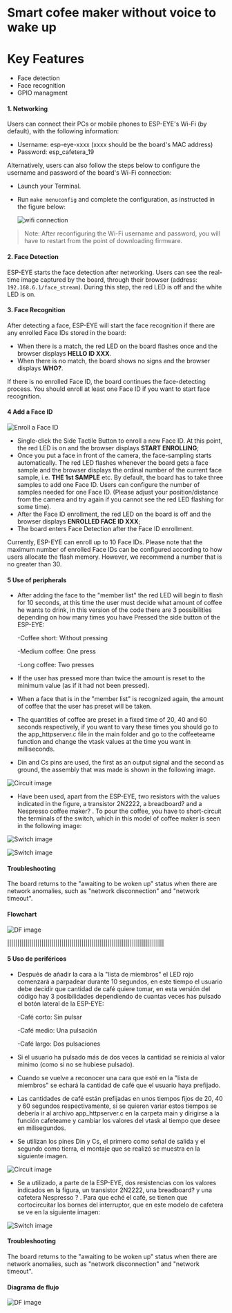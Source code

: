 # Smart cofee maker without voice to wake up

# Key Features

- Face detection
- Face recognition
- GPIO managment

#### 1. Networking

Users can connect their PCs or mobile phones to ESP-EYE's Wi-Fi (by default), with the following information:

- Username: esp-eye-xxxx (xxxx should be the board's MAC address)
- Password: esp_cafetera_19

Alternatively, users can also follow the steps below to configure the username and password of the board's Wi-Fi connection:

- Launch your Terminal.
- Run `make menuconfig` and complete the configuration, as instructed in the figure below:
	
	![wifi connection](../Images/wifi_connection.jpeg)

> Note: After reconfiguring the Wi-Fi username and password, you will have to restart from the point of downloading firmware.

#### 2. Face Detection

ESP-EYE starts the face detection after networking. Users can see the real-time image captured by the board, through their browser (address: `192.168.6.1/face_stream`). During this step, the red LED is off and the white LED is on.

#### 3. Face Recognition

After detecting a face, ESP-EYE will start the face 
recognition if there are any enrolled Face IDs stored in the board:

- When there is a match, the red LED on the board flashes once and the browser displays **HELLO ID XXX**.
- When there is no match, the board shows no signs and the browser displays **WHO?**.

If there is no enrolled Face ID, the board continues the face-detecting process. You should enroll at least one Face ID if you want to start face 
recognition.

#### 4 Add a Face ID

![Enroll a Face ID](../Images/face_id_enrollment_en.png)

- Single-click the Side Tactile Button to enroll a new Face ID. At this point, the red LED is on and the browser displays **START ENROLLING**;
- Once you put a face in front of the camera, the face-sampling starts automatically. The red LED flashes whenever the board gets a face sample and the browser displays the ordinal number of the current face sample, i.e. **THE 1st SAMPLE** etc. By default, the board has to take three samples to add one Face ID. Users can configure the number of samples needed for one Face ID. (Please adjust your position/distance from the camera and try again if you cannot see the red LED flashing for some time).
- After the Face ID enrollment, the red LED on the board is off and the browser displays **ENROLLED FACE ID XXX**;
- The board enters Face Detection after the Face ID enrollment.

Currently, ESP-EYE can enroll up to 10 Face IDs. Please note that the maximum number of enrolled Face IDs can be configured according to how users allocate the flash memory. However, we recommend a number that is no greater than 30.

#### 5 Use of peripherals

- After adding the face to the "member list" the red LED will begin to flash for 10 seconds, at this time the user must decide what amount of coffee he wants to drink, in this version of the code there are 3 possibilities depending on how many times you have Pressed the side button of the ESP-EYE:

	-Coffee short: Without pressing

	-Medium coffee: One press

	-Long coffee: Two presses

- If the user has pressed more than twice the amount is reset to the minimum value (as if it had not been pressed).

- When a face that is in the "member list" is recognized again, the amount of coffee that the user has preset will be taken.

- The quantities of coffee are preset in a fixed time of 20, 40 and 60 seconds respectively, if you want to vary these times you should go to the app_httpserver.c file in the main folder and go to the coffeeteame function and change the vtask values at the time you want in milliseconds.

- Din and Cs pins are used, the first as an output signal and the second as ground, the assembly that was made is shown in the following image.

![Circuit image](../Images/Circuit.png)

- Have been used, apart from the ESP-EYE, two resistors with the values indicated in the figure, a transistor 2N2222, a breadboard? and a Nespresso coffee maker? . To pour the coffee, you have to short-circuit the terminals of the switch, which in this model of coffee maker is seen in the following image:

![Switch image](../Images/Inside.jpg)

![Switch image](../Images/Control_wires.jpg)

#### Troubleshooting

The board returns to the "awaiting to be woken up" status when there are network anomalies, such as "network disconnection" and "network timeout".

#### Flowchart

![DF image](../Images/diagram_en.jpeg)

||||||||||||||||||||||||||||||||||||||||||||||||||||||||||||||||||||||||||||||

#### 5 Uso de periféricos

- Después de añadir la cara a la "lista de miembros" el LED rojo comenzará a parpadear durante 10 segundos, en este tiempo el usuario debe decidir que cantidad de café quiere tomar, en esta versión del código hay 3 posibilidades dependiendo de cuantas veces has pulsado el botón lateral de la ESP-EYE:

	-Café corto: Sin pulsar
	
	-Café medio: Una pulsación
	
	-Café largo: Dos pulsaciones
	

- Si el usuario ha pulsado más de dos veces la cantidad se reinicia al valor mínimo (como si no se hubiese pulsado).

- Cuando se vuelve a reconocer una cara que esté en la "lista de miembros" se echará la cantidad de café que el usuario haya prefijado.

- Las cantidades de café están prefijadas en unos tiempos fijos de 20, 40 y 60 segundos respectivamente, si se quieren variar estos tiempos se debería ir al archivo app_httpserver.c en la carpeta main y dirigirse a la función cafeteame y cambiar los valores del vtask al tiempo que desee en milisegundos.

- Se utilizan los pines Din y Cs, el primero como señal de salida y el segundo como tierra, el montaje que se realizó se muestra en la siguiente imagen.

![Circuit image](../)

- Se a utilizado, a parte de la ESP-EYE, dos resistencias con los valores indicados en la figura, un transistor 2N2222, una breadboard? y una cafetera Nespresso ? . Para que eché el café, se tienen que cortocircuitar los bornes del interruptor, que en este modelo de cafetera se ve en la siguiente imagen:

![Switch image](../)

#### Troubleshooting

The board returns to the "awaiting to be woken up" status when there are network anomalies, such as "network disconnection" and "network timeout".

#### Diagrama de flujo

![DF image](../)
